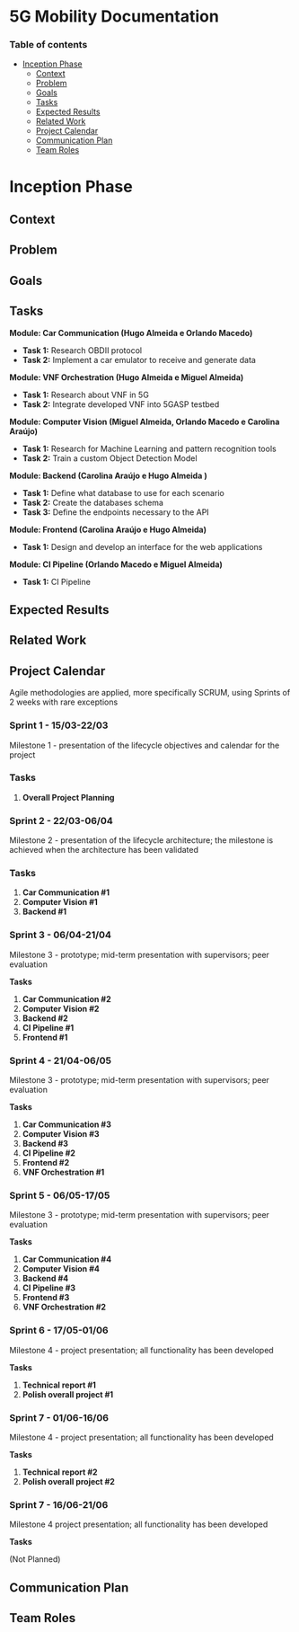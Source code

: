 
# 5G Mobility Documentation

### Table of contents 

* [Inception Phase](#inception-phase)
	* [Context](#context)
	* [Problem](#problem)
	* [Goals](#goals)
	* [Tasks](#tasks)
	* [Expected Results](#expected-results)
	* [Related Work](#related-work)
	* [Project Calendar](#project-calendar)
	* [Communication Plan](#communication-plan)
	* [Team Roles](#team-roles)


# Inception Phase

## Context

## Problem

## Goals

## Tasks

**Module: Car Communication (Hugo Almeida e Orlando Macedo)**

- **Task 1:** Research OBDII protocol
- **Task 2:** Implement a car emulator to receive and generate data 

**Module: VNF Orchestration (Hugo Almeida e Miguel Almeida)**

- **Task 1:** Research about VNF in 5G
- **Task 2:** Integrate developed VNF into 5GASP testbed

**Module: Computer Vision (Miguel Almeida, Orlando Macedo e Carolina Araújo)**

- **Task 1:** Research for Machine Learning and pattern recognition tools 
- **Task 2:** Train a custom Object Detection Model

**Module: Backend (Carolina Araújo e Hugo Almeida )**

- **Task 1:** Define what database to use for each scenario
- **Task 2:** Create the databases schema 
- **Task 3:** Define the endpoints necessary to the API


**Module: Frontend (Carolina Araújo e Hugo Almeida)**

- **Task 1:** Design and develop an interface for the web applications 

**Module: CI Pipeline (Orlando Macedo e Miguel Almeida)**

- **Task 1:** CI Pipeline


## Expected Results

## Related Work

## Project Calendar

Agile methodologies are applied, more specifically SCRUM, using Sprints of 2 weeks with rare exceptions

### Sprint 1 - 15/03-22/03

Milestone 1 - presentation of the lifecycle objectives and calendar for the project

### Tasks

1. **Overall Project Planning**


### Sprint 2 - 22/03-06/04 

Milestone 2 - presentation of the lifecycle architecture; the milestone is achieved when the architecture has been validated

### Tasks

1. **Car Communication #1** 
2. **Computer Vision #1** 
3. **Backend #1** 

### Sprint 3 - 06/04-21/04 

Milestone 3 - prototype; mid-term presentation with supervisors; peer evaluation

 **Tasks**

1. **Car Communication #2** 
2. **Computer Vision #2** 
3. **Backend #2** 
4. **CI Pipeline #1**
5. **Frontend #1**

### Sprint 4 - 21/04-06/05 

Milestone 3 - prototype; mid-term presentation with supervisors; peer evaluation

**Tasks**

1. **Car Communication #3** 
2. **Computer Vision #3** 
3. **Backend #3** 
4. **CI Pipeline #2**
5. **Frontend #2**
6. **VNF Orchestration #1**

### Sprint 5 - 06/05-17/05 

Milestone 3 - prototype; mid-term presentation with supervisors; peer evaluation

**Tasks**

1. **Car Communication #4** 
2. **Computer Vision #4** 
3. **Backend #4** 
4. **CI Pipeline #3**
5. **Frontend #3**
6. **VNF Orchestration #2**


### Sprint 6 - 17/05-01/06 

Milestone 4 - project presentation; all functionality has been developed

**Tasks**

1. **Technical report #1** 
2. **Polish overall project #1**

### Sprint 7 - 01/06-16/06

 Milestone 4 - project presentation; all functionality has been developed

**Tasks**

1. **Technical report #2** 
2. **Polish overall project #2**

### Sprint 7 - 16/06-21/06

 Milestone 4 project presentation; all functionality has been developed

**Tasks**

(Not Planned)

## Communication Plan

## Team Roles





